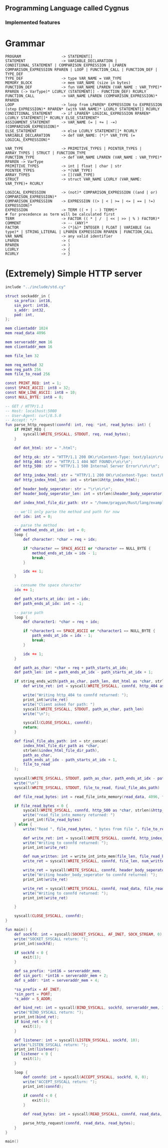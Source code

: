 ## Programming Language called Cygnus

### Implemented features

# Grammar

    PROGRAM                  -> STATEMENT[]
    STATEMENT                -> VARIABLE_DECLARATION | CONDITIONAL_STATEMENT | COMPARISON_EXPRESSION | LPAREN COMPARISON_EXPRESSION RPAREN | LOOP | FUNCTION_CALL | FUNCTION_DEF | TYPE_DEF
    TYPE_DEF                 -> type VAR_NAME = VAR_TYPE
    MEMORY_BLOCK             -> mem VAR_NAME (size in bytes)
    FUNCTION_DEF             -> fun VAR_NAME LPAREN (VAR_NAME : VAR_TYPE)* RPAREN (-> VarType)* LCURLY (STATEMENT[] - FUNCTION_DEF) RCURLY
    FUNCTION_CALL            -> VAR_NAME LPAREN (COMPARISON_EXPRESSION)* RPAREN
    LOOP                     -> loop from LPAREN* EXPRESSION to EXPRESSION (step EXPRESSION)* RPAREN* (with VAR_NAME)* LCURLY STATEMENT[] RCURLY
    CONDITIONAL_STATEMENT    -> if LPAREN* LOGICAL_EXPRESSION RPAREN* LCURLY STATEMENT[]* RCURLY ELSE_STATEMENT*
    ASSIGNMENT_STATEMENT     -> VAR_NAME (= | += | -=) (COMPARISON_EXPRESSION)*
    ELSE_STATEMENT           -> else LCURLY STATEMENT[]* RCURLY
    VARIABLE_DECLARATION     -> def VAR_NAME: (*)* VAR_TYPE (= LOGICAL_EXPRESSION)*

    VAR_TYPE                 -> PRIMITIVE_TYPES | POINTER_TYPES | ARRAY_TYPES | STRUCT | FUNCTION_TYPE
    FUNCTION_TYPE            -> def VAR_NAME LPAREN (VAR_NAME : VAR_TYPE)* RPAREN -> VarType
    PRIMITIVE_TYPES          -> int | float | char | str
    POINTER_TYPES            -> *(VAR_TYPE)
    ARRAY_TYPES              -> [](VAR_TYPE)
    STRUCT                   -> struct VAR_NAME LCURLY (VAR_NAME: VAR_TYPE)+ RCURLY

    LOGICAL_EXPRESSION       -> (not)* COMPARISON_EXPRESSION ((and | or) COMPARISON_EXPRESSION)*
    COMPARISON_EXPRESSION    -> EXPRESSION ((> | < | >= | <= | == | !=) EXPRESSION)*
    EXPRESSION               -> TERM (( + | - ) TERM)*                      # for precedence as term will be calculated first
    TERM                     -> FACTOR (( * | /  | << | >> | % ) FACTOR)*
    COMMENT                  -> -- (ANY)*
    FACTOR                   -> (*|&)* INTEGER | FLOAT | VARIABLE (as type)* | STRING_LITERAL | LPAREN EXPRESSION RPAREN | FUNCTION_CALL
    VAR_NAME                 -> any valid identifier
    LPAREN                   -> (
    RPAREN                   -> )
    LCURLY                   -> {
    RCURLY                   -> }

# (Extremely) Simple HTTP server

```lua
include "../include/std.cy"

struct sockaddr_in {
    sa_prefix: int16,
    sin_port: int16,
    s_addr: int32,
    pad: int,
};

mem clientaddr 1024
mem read_data 4096

mem serveraddr_mem 16
mem clientaddr_mem 16

mem file_len 32

mem req_method 32
mem req_path 256
mem file_to_read 256

const PRINT_REQ: int = 1;
const SPACE_ASCII: int8 = 32;
const NEW_LINE_ASCII: int8 = 10;
const NULL_BYTE: int8 = 0;

-- GET / HTTP/1.1
-- Host: localhost:5000
-- User-Agent: curl/8.5.0
-- Accept: */*
fun parse_http_request(connfd: int, req: *int, read_bytes: int) {
    if PRINT_REQ {
        syscall(WRITE_SYSCALL, STDOUT, req, read_bytes);
    }

    def dot_html: str = ".html";

    def http_ok: str = "HTTP/1.1 200 OK\r\nContent-Type: text/plain\r\nContent-Length: 2\r\n\r\nOK";
    def http_404: str = "HTTP/1.1 404 NOT FOUND\r\n\r\n";
    def http_500: str = "HTTP/1.1 500 Internal Server Error\r\n\r\n";

    def http_index_html: str = "HTTP/1.1 200 OK\r\nContent-Type: text/html\r\nContent-Length: ";
    def http_index_html_len: int = strlen(&http_index_html);

    def header_body_seperator: str = "\r\n\r\n";
    def header_body_seperator_len: int = strlen(&header_body_seperator);

    def index_html_file_dir_path: str = "/home/pragyan/Rust/lang/examples/http_server";

    -- we'll only parse the method and path for now
    def idx: int = 0;

    -- parse the method
    def method_ends_at_idx: int = 0;
    loop {
        def character: *char = req + idx;

        if *character == SPACE_ASCII or *character == NULL_BYTE {
            method_ends_at_idx = idx - 1;
            break;
        }

        idx += 1;
    }

    -- consume the space character
    idx += 1;

    def path_starts_at_idx: int = idx;
    def path_ends_at_idx: int = -1;

    -- parse path
    loop {
        def character1: *char = req + idx;

        if *character1 == SPACE_ASCII or *character1 == NULL_BYTE {
            path_ends_at_idx = idx - 1;
            break;
        }

        idx += 1;
    }

    def path_as_char: *char = req + path_starts_at_idx;
    def path_len: int = path_ends_at_idx - path_starts_at_idx + 1;

    if string_ends_with(path_as_char, path_len, dot_html as *char, strlen(&dot_html)) == 0 {
        def write_ret: int = syscall(WRITE_SYSCALL, connfd, http_404 as *char, strlen(&http_404));

        write("Writing http_404 to connfd returned: ");
        print_int(write_ret)
        write("Client asked for path: ")
        syscall(WRITE_SYSCALL, STDOUT, path_as_char, path_len)
        write("\n");

        syscall(CLOSE_SYSCALL, connfd);
        return;
    }

    def final_file_abs_path: int = str_concat(
        index_html_file_dir_path as *char, 
        strlen(&index_html_file_dir_path), 
        path_as_char, 
        path_ends_at_idx - path_starts_at_idx + 1,
        file_to_read
    );
    
    syscall(WRITE_SYSCALL, STDOUT, path_as_char, path_ends_at_idx - path_starts_at_idx + 1)
    write("\n")
    syscall(WRITE_SYSCALL, STDOUT, file_to_read, final_file_abs_path)

    def file_read_bytes: int = read_file_into_memory(read_data, 4096, file_to_read as *char);

    if file_read_bytes < 0 {
        syscall(WRITE_SYSCALL, connfd, http_500 as *char, strlen(&http_500));
        write("read_file_into_memory returned: ")
        print_int(file_read_bytes)
    } else {
        write("Read ", file_read_bytes, " bytes from file ", file_to_read, "\n")

        def write_ret: int = syscall(WRITE_SYSCALL, connfd, http_index_html as *char, http_index_html_len);
        write("Writing to connfd returned: ");
        print_int(write_ret)

        def num_written: int = write_int_into_mem(file_len, file_read_bytes);
        write_ret = syscall(WRITE_SYSCALL, connfd, file_len, num_written);

        write_ret = syscall(WRITE_SYSCALL, connfd, header_body_seperator as *char, header_body_seperator_len);
        write("Writing header_body_seperator to connfd returned: ");
        print_int(write_ret)

        write_ret = syscall(WRITE_SYSCALL, connfd, read_data, file_read_bytes);
        write("Writing to connfd returned: ");
        print_int(write_ret)

    }

    syscall(CLOSE_SYSCALL, connfd);
}

fun main() {
    def sockfd: int = syscall(SOCKET_SYSCALL, AF_INET, SOCK_STREAM, 0);
    write("SOCKET_SYSCALL return: ");
    print_int(sockfd);

    if sockfd < 0 {
        exit(1);
    }

    def sa_prefix: *int16 = serveraddr_mem;
    def sin_port: *int16 = serveraddr_mem + 2;
    def s_addr: *int = serveraddr_mem + 4;

    *sa_prefix = AF_INET;
    *sin_port = PORT;
    *s_addr = S_ADDR;

    def bind_ret: int = syscall(BIND_SYSCALL, sockfd, serveraddr_mem, 16);
    write("BIND_SYSCALL return: ");
    print_int(bind_ret);
    if bind_ret < 0 {
        exit(1);
    }

    def listener: int = syscall(LISTEN_SYSCALL, sockfd, 10);
    write("LISTEN_SYSCALL return: ");
    print_int(listener);
    if listener < 0 {
        exit(1);
    }

    loop {
        def connfd: int = syscall(ACCEPT_SYSCALL, sockfd, 0, 0);
        write("ACCEPT_SYSCALL return: ");
        print_int(connfd);
        
        if connfd < 0 {
            exit(1);
        }

        def read_bytes: int = syscall(READ_SYSCALL, connfd, read_data, 4096);

        parse_http_request(connfd, read_data, read_bytes);
    }
}

main()
```
